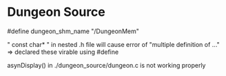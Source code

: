 # Dungeon Source

#define dungeon_shm_name "/DungeonMem"

" const char* " in nested .h file will cause error of "multiple definition of ..." => declared these virable using #define

asynDisplay() in ./dungeon_source/dungeon.c is not working properly
